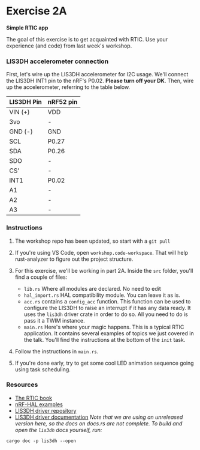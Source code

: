 <div class="read">

# Exercise 2A
**Simple RTIC app**

The goal of this exercise is to get acquainted with RTIC. Use your experience (and code) from last week's workshop.

### LIS3DH accelerometer connection
First, let's wire up the LIS3DH accelerometer for I2C usage. We'll connect the LIS3DH INT1 pin to the nRF's P0.02.
**Please turn off your DK**. Then, wire up the accelerometer, referring to the table below.

| LIS3DH Pin | nRF52 pin 	  |
|------------|----------------|
| VIN (+)    | VDD            |
| 3vo        | -              |
| GND (-)    | GND            |
| SCL        | P0.27          |
| SDA        | P0.26          |
| SDO        | -              |
| CS'        | -              |
| INT1       | P0.02          |
| A1         | -              |
| A2         | -              |
| A3         | -              |


### Instructions
1. The workshop repo has been updated, so start with a `git pull`

1. If you're using VS Code, open `workshop.code-workspace`. That will help rust-analyzer to figure out the project structure.

1. For this exercise, we'll be working in part 2A. Inside the `src` folder, you'll find a couple of files:
    - `lib.rs` Where all modules are declared. No need to edit
    - `hal_import.rs` HAL compatibility module. You can leave it as is.
    - `acc.rs` contains a `config_acc` function. This function can be used to configure the LIS3DH to raise an interrupt if it has any data ready. It uses the `lis3dh` driver crate in order to do so. All you need to do is pass it a TWIM instance.
    - `main.rs` Here's where your magic happens. This is a typical RTIC application. It contains several examples of topics we just covered in the talk. You'll find the instructions at the bottom of the `init` task.

1. Follow the instructions in `main.rs`.
1. If you're done early, try to get some cool LED animation sequence going using task scheduling.

### Resources
- [The RTIC book](https://rtic.rs)
- [nRF-HAL examples](https://github.com/nrf-rs/nrf-hal/tree/master/examples)
- [LIS3DH driver repository](https://github.com/BenBergman/lis3dh-rs)
- [LIS3DH driver documentation](https://docs.rs/lis3dh/latest/lis3dh/) *Note that we are using an unreleased version here, so the docs on docs.rs are not complete. To build and open the `lis3dh` docs yourself, run:*
```
cargo doc -p lis3dh --open
```
</div>